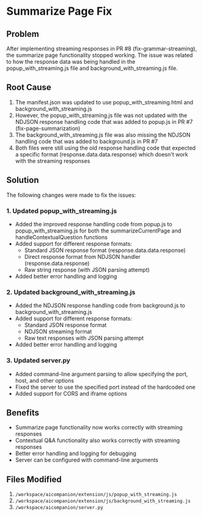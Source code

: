 # Summarize Page Fix

## Problem
After implementing streaming responses in PR #8 (fix-grammar-streaming), the summarize page functionality stopped working. The issue was related to how the response data was being handled in the popup_with_streaming.js file and background_with_streaming.js file.

## Root Cause
1. The manifest.json was updated to use popup_with_streaming.html and background_with_streaming.js
2. However, the popup_with_streaming.js file was not updated with the NDJSON response handling code that was added to popup.js in PR #7 (fix-page-summarization)
3. The background_with_streaming.js file was also missing the NDJSON handling code that was added to background.js in PR #7
4. Both files were still using the old response handling code that expected a specific format (response.data.data.response) which doesn't work with the streaming responses

## Solution
The following changes were made to fix the issues:

### 1. Updated popup_with_streaming.js
- Added the improved response handling code from popup.js to popup_with_streaming.js for both the summarizeCurrentPage and handleContextualQuestion functions
- Added support for different response formats:
  - Standard JSON response format (response.data.data.response)
  - Direct response format from NDJSON handler (response.data.response)
  - Raw string response (with JSON parsing attempt)
- Added better error handling and logging

### 2. Updated background_with_streaming.js
- Added the NDJSON response handling code from background.js to background_with_streaming.js
- Added support for different response formats:
  - Standard JSON response format
  - NDJSON streaming format
  - Raw text responses with JSON parsing attempt
- Added better error handling and logging

### 3. Updated server.py
- Added command-line argument parsing to allow specifying the port, host, and other options
- Fixed the server to use the specified port instead of the hardcoded one
- Added support for CORS and iframe options

## Benefits
- Summarize page functionality now works correctly with streaming responses
- Contextual Q&A functionality also works correctly with streaming responses
- Better error handling and logging for debugging
- Server can be configured with command-line arguments

## Files Modified
1. `/workspace/aicompanion/extension/js/popup_with_streaming.js`
2. `/workspace/aicompanion/extension/js/background_with_streaming.js`
3. `/workspace/aicompanion/server.py`